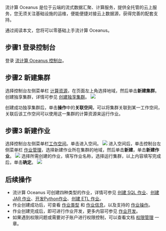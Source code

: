 流计算 Oceanus 是位于云端的流式数据汇聚、计算服务，提供全托管的云上服务，您无须关注基础设施的运维，便能便捷对接云上数据源，获得完善的配套支持。

通过阅读本文，您将可以零基础上手流计算 Oceanus。

## 步骤1 登录控制台
登录  [流计算 Oceanus 控制台](https://console.cloud.tencent.com/oceanus/job)。

## 步骤2 新建集群
选择控制台左侧菜单栏 [计算资源](https://console.cloud.tencent.com/oceanus/cluster)，在页面左上角选择地域，然后单击**新建集群**。创建独享集群，详情可参见 [创建独享集群](https://cloud.tencent.com/document/product/849/48298)。
![](https://qcloudimg.tencent-cloud.cn/raw/cd2607397d9db748c92d7bce932a58bf.png)

创建成功独享集群后，单击**操作**中的**关联空间**，可以将集群关联到某一工作空间，关联后该工作空间可以使用这一集群的计算资源来运行作业。

## 步骤3 新建作业
选择控制台左侧菜单栏[工作空间](https://console.cloud.tencent.com/oceanus/workspace)。单击进入空间。
![](https://qcloudimg.tencent-cloud.cn/raw/606291b01420b1a6bbf39081940f2f19.png)
进入空间后，单击控制台左侧菜单栏 [作业管理](https://console.cloud.tencent.com/oceanus/job)，选择新建作业所在集群的地域，然后单击**新建**，单击**新建作业**。
![](https://qcloudimg.tencent-cloud.cn/raw/b87501d8aa12bbe552bb5be48dd1c382.png)
选择所需创建的作业，填写作业名称，选择运行集群，以上内容填写完成后，单击**确定**。
![](https://qcloudimg.tencent-cloud.cn/raw/035138a51db138d1bd7c4523ecf6fee6.png)

## 后续操作
- 流计算 Oceanus 可创建四种类型的作业，详情可参见 [创建 SQL 作业](https://cloud.tencent.com/document/product/849/48301)、[创建 JAR  作业](https://cloud.tencent.com/document/product/849/48300)、[开发Python作业](https://cloud.tencent.com/document/product/849/70714)、[创建 ETL  作业](https://cloud.tencent.com/document/product/849/57853)。
- 作业创建成功后，可查看 [作业类型](https://cloud.tencent.com/document/product/849/59421) 和 [作业信息](https://cloud.tencent.com/document/product/849/48286)，以及支持的 [作业操作](https://cloud.tencent.com/document/product/849/48289)。
- 作业创建完成后，即可进行作业开发，更多内容可参见 [作业开发](https://cloud.tencent.com/document/product/849/59419)。
- 如果遇到权限问题或需要对子账户进行权限控制，可以查看文档 [权限管理](https://cloud.tencent.com/document/product/849/70605) 一章。
